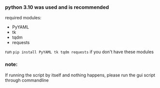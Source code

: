 ### python 3.10 was used and is recommended

required modules:
- PyYAML
- tk
- tqdm
- requests

run `pip install PyYAML tk tqdm requests` if you don't have these modules

### note:
If running the script by itself and nothing happens, please run the gui script through commandline
